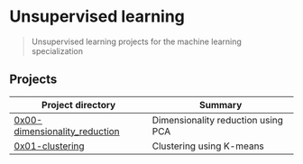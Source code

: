 # Unsupervised learning

> Unsupervised learning projects for the machine learning specialization

## Projects

| Project directory | Summary |
| ------ | ------ |
| [0x00-dimensionality_reduction](https://github.com/jhonaRiver/holbertonschool-machine_learning/tree/master/unsupervised_learning/0x00-dimensionality_reduction)| Dimensionality reduction using PCA|
| [0x01-clustering]()| Clustering using K-means|
